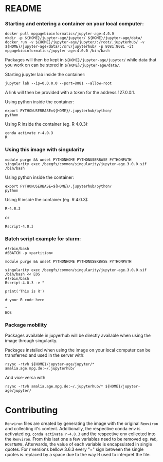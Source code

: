 # README

### Starting and entering a container on your local computer:
```
docker pull mpgagebioinformatics/jupyter-age:4.0.0
mkdir -p ${HOME}/jupyter-age/jupyter/ ${HOME}/jupyter-age/data/
docker run -v ${HOME}/jupyter-age/jupyter/:/root/.jupyterhub/ -v ${HOME}/jupyter-age/data/:/srv/jupyterhub/ -p 8081:8081 -it mpgagebioinformatics/jupyter-age:4.0.0 /bin/bash
```

Packages will then be kept in `${HOME}/jupyter-age/jupyter/` while data that you work on can be stored in `${HOME}/jupyter-age/data/`.

Starting jupyter lab inside the container:
```
jupyter lab --ip=0.0.0.0 --port=8081 --allow-root
```
A link will then be provided with a token for the address 127.0.0.1.

Using python inside the container:
```
export PYTHONUSERBASE=${HOME}/.jupyterhub/python/
python
```

Using R inside the container (eg. R 4.0.3):
```
conda activate r-4.0.3
R
```

### Using this image with singularity

```
module purge && unset PYTHONHOME PYTHONUSERBASE PYTHONPATH
singularity exec /beegfs/common/singularity/jupyter-age.3.0.0.sif /bin/bash
```

Using python inside the container:
```
export PYTHONUSERBASE=${HOME}/.jupyterhub/python/
python
```

Using R inside the container (eg. R 4.0.3):
```
R-4.0.3
```

or

```
Rscript-4.0.3
```

### Batch script example for slurm:

```
#!/bin/bash
#SBATCH -p <partition> 

module purge && unset PYTHONHOME PYTHONUSERBASE PYTHONPATH

singularity exec /beegfs/common/singularity/jupyter-age.3.0.0.sif /bin/bash << EOS
#!/bin/bash
Rscript-4.0.3 -e "

print('This is R')

# your R code here

"
EOS
```

### Package mobility 

Packages available in jupyerhub will be directly available when using the image through singularity.

Packages installed when using the image on your local computer can be transferred and used in the server with:
```
rsync -rtvh ${HOME}/jupyter-age/jupyter/* amalia.age.mpg.de:~/.jupyterhub/
```

And vice-versa with 
```
rsync -rtvh amalia.age.mpg.de:~/.jupyterhub/* ${HOME}/jupyter-age/jupyter/
```

# Contributing

`Renviron` files are created by generating the image with the original `Renviron` and collecting it's content. 
Additionally, the respective conda env is activated eg. `conda activate r-4.0.3` and the respective env collected into the `Renviron`.
From this last one a few variables need to be removed eg. `PWD`, `HOSTNAME`. 
Afterwards, the value of each variable is encapsulated in single quotes. 
For r versions bellow 3.6.3 every "=" sign between the single quotes is replaced by a space due to the way R used to interpret the file.